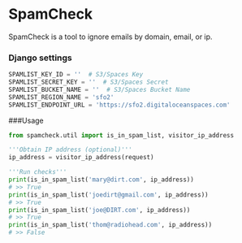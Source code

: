 # SpamCheck

SpamCheck is a tool to ignore emails by domain, email, or ip.

###  Django settings
```python
SPAMLIST_KEY_ID = ''  # S3/Spaces Key
SPAMLIST_SECRET_KEY = ''  # S3/Spaces Secret
SPAMLIST_BUCKET_NAME = ''  # S3/Spaces Bucket Name
SPAMLIST_REGION_NAME = 'sfo2'
SPAMLIST_ENDPOINT_URL = 'https://sfo2.digitaloceanspaces.com'
```

###Usage
```python
from spamcheck.util import is_in_spam_list, visitor_ip_address

'''Obtain IP address (optional)'''
ip_address = visitor_ip_address(request)

'''Run checks'''
print(is_in_spam_list('mary@dirt.com', ip_address))
# >> True
print(is_in_spam_list('joedirt@gmail.com', ip_address))
# >> True
print(is_in_spam_list('joe@DIRT.com', ip_address))
# >> True
print(is_in_spam_list('thom@radiohead.com', ip_address))
# >> False
```
